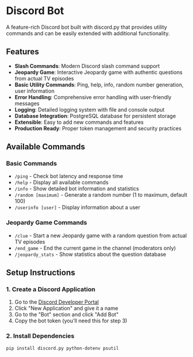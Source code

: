 # Discord Bot

A feature-rich Discord bot built with discord.py that provides utility commands and can be easily extended with additional functionality.

## Features

- **Slash Commands**: Modern Discord slash command support
- **Jeopardy Game**: Interactive Jeopardy game with authentic questions from actual TV episodes
- **Basic Utility Commands**: Ping, help, info, random number generation, user information
- **Error Handling**: Comprehensive error handling with user-friendly messages
- **Logging**: Detailed logging system with file and console output
- **Database Integration**: PostgreSQL database for persistent storage
- **Extensible**: Easy to add new commands and features
- **Production Ready**: Proper token management and security practices

## Available Commands

### Basic Commands
- `/ping` - Check bot latency and response time
- `/help` - Display all available commands
- `/info` - Show detailed bot information and statistics
- `/random [maximum]` - Generate a random number (1 to maximum, default 100)
- `/userinfo [user]` - Display information about a user

### Jeopardy Game Commands
- `/clue` - Start a new Jeopardy game with a random question from actual TV episodes
- `/end_game` - End the current game in the channel (moderators only)
- `/jeopardy_stats` - Show statistics about the question database

## Setup Instructions

### 1. Create a Discord Application

1. Go to the [Discord Developer Portal](https://discord.com/developers/applications)
2. Click "New Application" and give it a name
3. Go to the "Bot" section and click "Add Bot"
4. Copy the bot token (you'll need this for step 3)

### 2. Install Dependencies

```bash
pip install discord.py python-dotenv psutil
